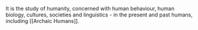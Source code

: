 It is the study of humanity, concerned with human behaviour, human biology, cultures, societies and linguistics - in the present and past humans, including [[Archaic Humans]].